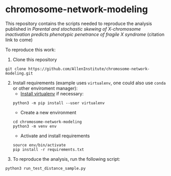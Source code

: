 chromosome-network-modeling
===========================

This repository contains the scripts needed to reproduce the analysis published 
in *Parental and stochastic skewing of X-chromosome inactivation predicts 
phenotypic penetrance of fragile X syndrome* (citation link to come)

To reproduce this work:
1. Clone this repository
```
git clone https://github.com/AllenInstitute/chromosome-network-modeling.git
```
2. Install requirements (example uses `virtualenv`, one could also use `conda` 
	 or other enviroment manager):
	- [Install 
		virtualenv](https://packaging.python.org/guides/installing-using-pip-and-virtual-environments/#installing-virtualenv) 
		if necessary:
	 ```
	 python3 -m pip install --user virtualenv
	 ```
	- Create a new environment
	 ```
	 cd chromosome-network-modeling
	 python3 -m venv env
	 ```
	- Activate and install requirements
	 ```
	 source env/bin/activate
	 pip install -r requirements.txt
	 ```
2. To reproduce the analysis, run the following script:
```
python3 run_test_distance_sample.py
```
